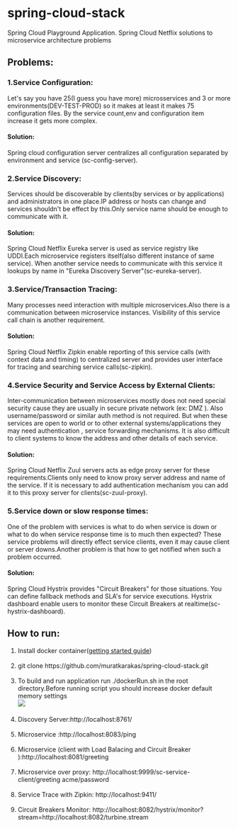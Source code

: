 # spring-cloud-stack
Spring Cloud Playground Application. Spring Cloud Netflix solutions to microservice architecture problems

## Problems:
### 1.Service Configuration:
Let's say you have 25(I guess you have more) microsservices and  3 or more environments(DEV-TEST-PROD) so it makes at least it makes 75 configuration files.
By the service count,env and configuration item increase it gets more complex.

#### Solution:
Spring cloud configuration server centralizes all configuration separated by environment and service (sc-config-server).

### 2.Service Discovery:
Services should be discoverable by clients(by services or by applications) and administrators in one place.IP address or hosts can change and services shouldn't be effect by this.Only service name should be enough to communicate with it.

#### Solution:
Spring Cloud Netflix Eureka server is used as service registry like UDDI.Each microservice registers itself(also  different instance of same service). When another service needs to communicate with this service it lookups by name in "Eureka Discovery Server"(sc-eureka-server).


### 3.Service/Transaction Tracing:
Many processes need interaction with multiple microservices.Also there is a communication between microservice instances. Visibility of this service call chain is another requirement.

#### Solution:
Spring Cloud Netflix Zipkin enable reporting of this service calls (with context data and timing) to centralized server and provides user interface for tracing and searching service calls(sc-zipkin).

### 4.Service Security and Service Access by External Clients:
Inter-communication between microservices mostly does not need special security cause they are usually in secure private network (ex: DMZ ). Also username/password or similar auth method is not required. But when these services are open to world or to other external systems/applications they may need authentication , service forwarding mechanisms. It is also difficult to client systems to know the address and other details of each service.

#### Solution:
Spring Cloud Netflix Zuul servers acts as edge proxy server for these requirements.Clients only need to know proxy server address and name of the service. If it is necessary to add authentication mechanism you can add it to this proxy server for clients(sc-zuul-proxy).

### 5.Service down or slow response times:
One of the problem with services is what to do when service is down or what to do when service response time is to much then expected? These service problems will directly effect service clients, even it may cause client or server downs.Another problem is that how to get notified when such a problem occurred.

#### Solution:
Spring Cloud Hystrix provides "Circuit Breakers" for those situations. You can define fallback methods and SLA's for service executions. Hystrix dashboard enable users to monitor these Circuit Breakers at realtime(sc-hystrix-dashboard).


## How to run:
<ol>
  <li>Install docker container(<a href="https://docs.docker.com/engine/getstarted/step_one/">getting started guide</a>)
  </li>
  <br/>
  <li>git clone https://github.com/muratkarakas/spring-cloud-stack.git
  </li>
  <br/>
  <li>To build and run application run ./dockerRun.sh in the root directory.Before running script you should increase docker default memory settings
  <br/>
  <img src="https://i.stack.imgur.com/bjHNdl.png"></img>
  </li>
  <br/>
  <li>Discovery Server:http://localhost:8761/
  </li>
  <br/>
  <li>Microservice  :http://localhost:8083/ping
  </li>
  <br/>
  <li>Microservice  (client with Load Balacing and Circuit Breaker ):http://localhost:8081/greeting
  </li>
  <br/>
  <li>Microservice  over proxy: http://localhost:9999/sc-service-client/greeting    acme/password
  </li>
  <br/>
  <li>Service Trace  with Zipkin: http://localhost:9411/  
  </li>
  <br/>
  <li>Circuit Breakers Monitor: http://localhost:8082/hystrix/monitor?stream=http://localhost:8082/turbine.stream
  </li>
  <br/>
</ol>
